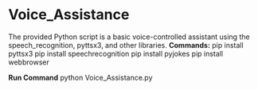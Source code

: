 # Voice_Assistance
The provided Python script is a basic voice-controlled assistant using the speech_recognition, pyttsx3, and other libraries. 
**Commands:** pip install pyttsx3
              pip install speechrecognition
              pip install pyjokes
              pip install webbrowser

**Run Command** python Voice_Assistance.py
